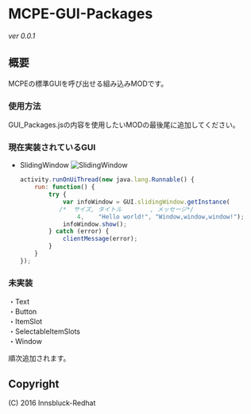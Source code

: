 # MCPE-GUI-Packages
*ver 0.0.1*

## 概要
MCPEの標準GUIを呼び出せる組み込みMODです。

### 使用方法
GUI_Packages.jsの内容を使用したいMODの最後尾に追加してください。

### 現在実装されているGUI

- SlidingWindow
    ![SlidingWindow](https://github.com/Innsbluck-Redhat/MCPE-GUI-Packages/blob/master/Images/SlidingWindow.png)
    ```javascript
    activity.runOnUiThread(new java.lang.Runnable() {
        run: function() {
            try {
                var infoWindow = GUI.slidingWindow.getInstance(
               /*  サイズ, タイトル        , メッセージ*/
                	4,    "Hello world!", "Window,window,window!");
                infoWindow.show();
            } catch (error) {
                clientMessage(error);
            }
        }
    });
    ```

### 未実装
・Text  
・Button  
・ItemSlot  
・SelectableItemSlots  
・Window

順次追加されます。

## Copyright
(C) 2016 Innsbluck-Redhat